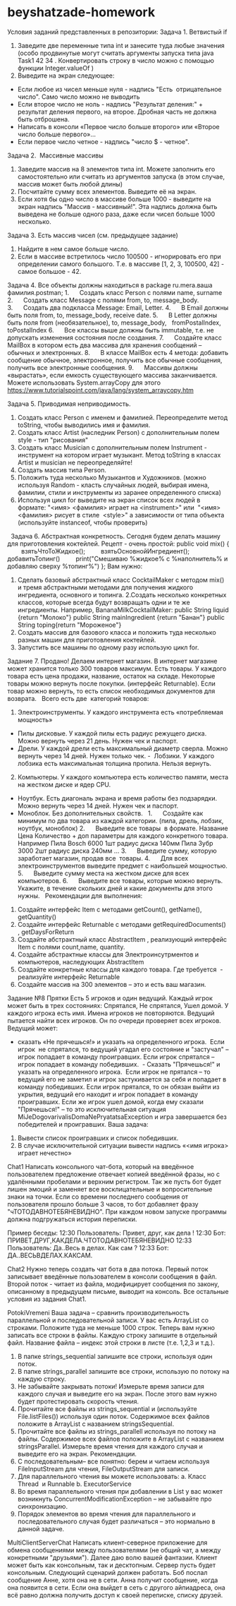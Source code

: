 # beyshatzade-homework
Условия заданий представленных в репозитории:
Задача 1. Ветвистый if
1. Заведите две переменные типа int и занесите туда любые значения (особо продвинутые могут
считать аргументы запуска типа java Task1 42 34 . Конвертировать строку в число можно с
помощью функции Integer.valueOf )
2. Выведите на экран следующее:
- Если любое из чисел меньше нуля - надпись &quot;Есть  отрицательное число&quot;. Само число можно не
выводить
- Если второе число не ноль - надпись &quot;Результат деления:&quot; + результат деления первого, на
второе. Дробная часть не должна быть отброшена.
- Написать в консоли «Первое число больше второго» или «Второе число больше первого»…
- Если первое число четное - надпись &quot;число $ - четное&quot;.
 


Задача 2.  Массивные массивы
1. Заведите массив на 8 элементов типа int. Можете заполнить его самостоятельно или считать из
аргументов запуска (в этом случае, массив может быть любой длины)
2. Посчитайте сумму всех элементов. Выведите её на экран.
3. Если хотя бы одно число в массиве больше 1000 - выведите на экран надпись "Массив -
массивный!". Эта надпись должна быть выведена не больше одного раза, даже если чисел
больше 1000 несколько.
 


Задача 3. Есть массив чисел (см. предыдущее задание)
1. Найдите в нем самое больше число.
2. Если в массиве встретилось число 100500 - игнорировать его при определении самого
большого. Т.е.
в массиве [1, 2, 3, 100500, 42] - самое большое - 42.



Задача 4.
Все объекты должны находиться в package ru.mera.ваша фамилия.postman;
1.      Создать класс Person с полями name, surname
2.      Создать класс Message с полями from, to, message_body.
3.      Создать два подкласса Message: Email, Letter.
4.      В Email должны быть поля from, to, message_body, receive date.
5.      В Letter должны быть поля from (необязательное), to, message_body,   fromPostalIndex,
toPostalIndex
6.      Все классы выше должны быть immutable, т.е. не допускать изменения состояния после создания.
7.      Создайте класс MailBox в котором есть два массива для хранения сообщений – обычных и
электронных.
8.      В классе MailBox есть 4 метода: добавить сообщение обычное, электронное, получить все
обычные сообщения, получить все электронные сообщения.
9.      Массивы должны «вырастать», если емкость существующего массива заканчивается. Можете
использовать System.arrayCopy для этого
https://www.tutorialspoint.com/java/lang/system_arraycopy.htm



Задача 5. Приводимая неприводимость.
1. Создать класс Person с именем и фамилией. Переопределите метод toString, чтобы выводились
имя и фамилия.
2. Создать класс Artist (наследник Person) с дополнительным полем style - тип &quot;рисования&quot;
3. Создать класс Musician с дополнительным полем Instrument - инструмент на котором играет
музыкант.
Метод toString в классах Artist и musician не переопределяйте! 
4. Создать массив типа Person.
5. Положить туда несколько Музыкантов и Художников. (можно используя Random - класть
случайных людей, выбирая имена, фамилии, стили и инструменты из заранее определенного
списка)
6. Используя цикл for выведите на экран список всех людей в формате:
&quot;&lt;имя&gt; &lt;фамилия&gt; играет на &lt;instrument&gt;&quot;
или 
&quot;&lt;имя&gt; &lt;фамилия&gt; рисует в стиле  &lt;style&gt;&quot;
а зависимости от типа объекта (используйте instanceof, чтобы проверить)
 

 
Задача 6. Абстрактная конкретность.
Сегодня будем делать машину для приготовления коктейлей.
Рецепт - очень простой:
public void mix() {
        взятьЧтоТоЖидкое();
        взятьОсновнойИнгредиент();
        добавитьТопинг()
        print(&quot;Смешиваю %жидкое% с %наполнитель% и добавляю сверху %топинг%&quot;)
};
Вам нужно:
1. Сделать базовый абстрактный класс CocktailMaker с методом mix() и тремя абстрактными
методами для получения жидкого ингредиента, основного и топинга.
2.Создать несколько конкретных классов, которые всегда будут возвращать одни и те же
ингредиенты.
Например, BananaMilkCocktailMaker:
public String liquid {return &quot;Молоко&quot;}
public String mainIngredient {return &quot;Банан&quot;}
public String toping{return &quot;Мороженое&quot;}
3. Создать массив для базового класса и положить туда несколько разных машин для
приготовления коктейлей.
4. Запустить все машины по одному разу использую цикл for.



Задание 7. Продано!
Делаем интернет магазин.
В интернет магазине может хранится только 300 товаров максимум.
Есть товары. У каждого товара есть цена продажи, название, остаток на складе.
Некоторые товары можно вернуть после покупки. (интерфейс Returnable).
Если товар можно вернуть, то есть список необходимых документов для возврата.
 
Всего есть две  категорий товаров:
1. Электроинструменты. У каждого инструмента есть «потребляемая мощность»
- Пилы дисковые. У каждой пилы есть радиус режущего диска. Можно вернуть через 21 день.
Нужен чек и паспорт.
- Дрели. У каждой дрели есть максимальный диаметр сверла. Можно вернуть через 14 дней.
Нужен только чек.
-  Лобзики. У каждого лобзика есть максимальная толщина пропила. Нельзя вернуть.
 
2. Компьютеры. У каждого компьютера есть количество памяти, места на жестком диске и ядер
CPU.
- Ноутбук. Есть диагональ экрана и время работы без подзарядки. Можно вернуть через 14 дней.
Нужен чек и паспорт.
- Моноблок. Без дополнительных свойств.
 
1.      Создайте как минимум по два товара из каждой категории. (пила, дрель, лобзик, ноутбук,
моноблок)
2.      Выведите все товары  в формате.
Название Цена Количество + доп параметры для каждого конкретного товара. Например
Пила Bosch 6000 1шт радиус диска 140мм
Пила Зубр 3000 2шт радиус диска 240мм
…
3.      Выведите сумму, которую заработает магазин, продав все  товары.
4.      Для всех электроинструментов выведите предмет с наибольшей мощностью.
5.      Выведите сумму места на жестком диске для всех компьютеров.
6.      Выведите все товары, которые можно вернуть. Укажите, в течение скольких дней и какие
документы для этого нужны.
 
Рекомендации для выполнения:
1. Создайте интерфейс Item с методами getCount(), getName(), getQuantity()
2. Создайте интерфейс Returnable с методами getRequiredDocuments() , getDaysForReturn
3. Создайте абстрактный класс AbstractItem , реализующий интерфейс Item с полями count,name,
quantity.
4. Создайте абстрактные классы для Электроинсутрментов и компьютеров, наследующих
AbstractItem
5. Создайте конкретные классы для каждого товара. Где требуется  - реализуйте интерфейс
Returnable
6. Создайте массив на 300 элементов – это и есть ваш магазин.



Задание №8 Прятки
Есть 5 игроков и один ведущий. Каждый игрок может быть в трех состояниях: Спрятался,
Не спрятался, Ушел домой. У каждого игрока есть имя. Имена игроков не повторяются.
Ведущий пытается найти всех игроков. Он по очереди проверяет всех игроков.
Ведущий может:
- сказать «Не прячешься!» и указать на определенного игрока. 
Если игрок  не спрятался, то ведущий угадал его состояние и &quot;застучал&quot; –игрок
попадает в команду проигравших. Если игрок спрятался –игрок попадает в команду
победивших. 
- Сказать &quot;Прячешься!&quot; и указать на определенного игрока. 
Если игрок не прятался – то ведущий его не заметил и игрок застукивается за себя
и попадает в команду победивших.
Если игрок прятался, то он обязан выйти из укрытия, ведущий его находит и игрок
попадает в команду проигравших.
Если же игрок ушел домой, когда ему сказали &quot;Прячешься!&quot; – то это
исключительная ситуация MiJeDogovarivalisDomaNePryatatsaException и игра
завершается без победителей и проигравших.
Ваша задача:
1. Вывести список проигравших и список победивших.
2. В случае исключительной ситуации вывести надпись «&lt;имя игрока&gt; играет
нечестно»



Chat1
Написать консольного чат-бота, который на введённое пользователем предложение отвечает копией введённой фразы, но с удалёнными пробелами и верхним регистром. Так же пусть бот будет лишен эмоций и заменяет все восклицательные и вопросительные знаки на точки.
Если со времени последнего сообщения от пользователя прошло больше 3 часов, то бот добавляет фразу "чТОТОДАВНОТЕБЯНЕВИДНО".
При каждом новом запуске программы должна подгружаться история переписки.

Пример беседы:
12:30 Пользователь: Привет, друг, как дела !
12:30 Бот: ПРИВЕТ,ДРУГ,КАКДЕЛА.ЧТОТОДАВНОТЕБЯНЕВИДНО
12:33 Пользователь: Да..Весь в делах. Как сам ?
12:33 Бот: ДА..ВЕСЬВДЕЛАХ.КАКСАМ.




Chat2
Нужно теперь создать чат бота в два потока. Первый поток записывает введённые пользователем в консоли сообщения в файл. Второй поток - читает из файла, модифицирует сообщения по закону, описанному в предыдущем письме, выводит на консоль. Все остальные условия из задания Chat1.



PotokiVremeni
Ваша задача – сравнить производительность параллельной и последовательной записи.
У вас есть ArrayList со строками.
Положите туда не меньше 1000 строк.
Теперь вам нужно записать все строки в файлы.
Каждую строку запишите в отдельный файл. Название файла – индекс этой строки в листе (т.е.
1,2,3 и т.д.).
 
1. В папке strings_sequential запишите все строки, используя один поток.
2. В папке strings_parallel запишите все строки, использую по потоку на каждую строку.
3. Не забывайте закрывать потоки!
Измерьте время записи для каждого случая и выведите его на экран.
После этого вам нужно будет протестировать скорость чтения.
1. Прочитайте все файлы из strings_sequential и (используйте File.listFiles()) используя один поток.
Содержимое всех файлов положите в ArrayList с названием stringsSequential.
2. Прочитайте все файлы из strings_parallell используя по потоку на файлы. Содержимое всех файлов
положите в ArrayList с названием stringsParallel.
Измерьте время чтения для каждого случая и выведите его на экран.
Рекомендации.
1. С последовательным– все понятно: берем и читаем используя FileInputStream для чтения,
FileOutputStream для записи.
2. Для параллельного чтения вы можете использовать:
a. Класс Thread  и Runnable
b. ExecutorService
3. Во время параллельного чтения при добавлении в List у вас может возникнуть
ConcurrentModificationException – не забывайте про синхронизацию.
4. Порядок элементов во время чтения для параллельного и последовательного случая будет
различаться – это нормально в данной задаче.



MultiClientServerChat
Написать клиент-северное приложение для обмена сообщениями между пользователями (не общий чат, а между конкретными "друзьями").
Далее даю волю вашей фантазии. Клиент может быть как консольным, так и десктопным. Сервер пусть будет консольным.
Следующий сценарий должен работать. 
Боб послал сообщение Анне, хотя она не в сети. Анна получит сообщение, когда она появится в сети. Если она выйдет в сеть с другого айпиадреса, она всё равно должна получить доступ к своей переписке, списку друзей.
